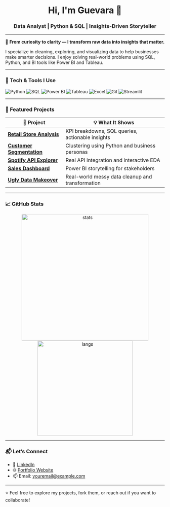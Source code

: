 <h1 align="center">Hi, I'm Guevara 👋</h1>
<h3 align="center">Data Analyst | Python & SQL | Insights-Driven Storyteller</h3>

---

🎯 **From curiosity to clarity — I transform raw data into insights that matter.**

I specialize in cleaning, exploring, and visualizing data to help businesses make smarter decisions. I enjoy solving real-world problems using SQL, Python, and BI tools like Power BI and Tableau.

---

### 🧰 Tech & Tools I Use
![Python](https://img.shields.io/badge/-Python-3776AB?logo=python&logoColor=white&style=flat-square)
![SQL](https://img.shields.io/badge/-SQL-4479A1?logo=postgresql&logoColor=white&style=flat-square)
![Power BI](https://img.shields.io/badge/-Power%20BI-F2C811?logo=powerbi&logoColor=black&style=flat-square)
![Tableau](https://img.shields.io/badge/-Tableau-E97627?logo=tableau&logoColor=white&style=flat-square)
![Excel](https://img.shields.io/badge/-Excel-217346?logo=microsoft-excel&logoColor=white&style=flat-square)
![Git](https://img.shields.io/badge/-Git-F05032?logo=git&logoColor=white&style=flat-square)
![Streamlit](https://img.shields.io/badge/-Streamlit-FF4B4B?logo=streamlit&logoColor=white&style=flat-square)

---

### 📌 Featured Projects

| 🧠 Project | 💡 What It Shows |
|-----------|------------------|
| [**Retail Store Analysis**](https://github.com/yourusername/retail-store-analysis) | KPI breakdowns, SQL queries, actionable insights |
| [**Customer Segmentation**](https://github.com/yourusername/customer-segmentation) | Clustering using Python and business personas |
| [**Spotify API Explorer**](https://github.com/yourusername/spotify-data-analysis) | Real API integration and interactive EDA |
| [**Sales Dashboard**](https://github.com/yourusername/sales-dashboard) | Power BI storytelling for stakeholders |
| [**Ugly Data Makeover**](https://github.com/yourusername/ugly-data-makeover) | Real-world messy data cleanup and transformation |

---

### 📈 GitHub Stats
<p align="center">
  <img src="https://github-readme-stats.vercel.app/api?username=yourusername&show_icons=true&theme=default" alt="stats" width="400"/>
  <img src="https://github-readme-stats.vercel.app/api/top-langs/?username=yourusername&layout=compact&theme=default" alt="langs" width="300"/>
</p>

---

### 📬 Let’s Connect
- 💼 [LinkedIn](https://linkedin.com/in/yourlinkedin)
- 🌐 [Portfolio Website](https://yourwebsite.com)
- 📫 Email: youremail@example.com

---

⭐️ Feel free to explore my projects, fork them, or reach out if you want to collaborate!

